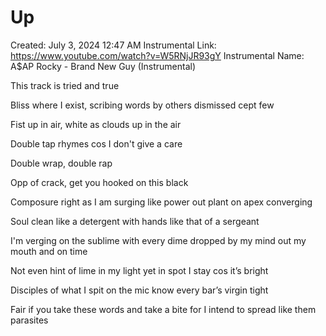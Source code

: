# Up

Created: July 3, 2024 12:47 AM
Instrumental Link: https://www.youtube.com/watch?v=W5RNjJR93gY
Instrumental Name: A$AP Rocky - Brand New Guy (Instrumental)

This track is tried and true

Bliss where I exist, scribing words by others dismissed cept few

Fist up in air, white as clouds up in the air

Double tap rhymes cos I don't give a care

Double wrap, double rap

Opp of crack, get you hooked on this black

Composure right as I am surging like power out plant on apex converging

Soul clean like a detergent with hands like that of a sergeant

I'm verging on the sublime with every dime dropped by my mind out my mouth and on time

Not even hint of lime in my light yet in spot I stay cos it’s bright

Disciples of what I spit on the mic know every bar’s virgin tight

Fair if you take these words and take a bite for I intend to spread like them parasites